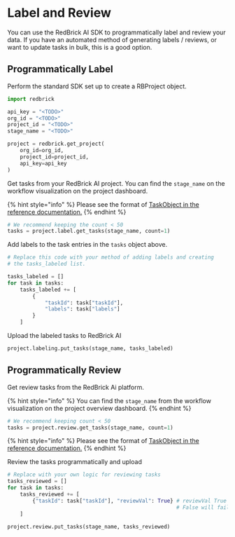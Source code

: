 # Label and Review

You can use the RedBrick AI SDK to programmatically label and review your data. If you have an automated method of generating labels / reviews, or want to update tasks in bulk, this is a good option.&#x20;

## Programmatically Label

Perform the standard SDK set up to create a RBProject object.

```python
import redbrick

api_key = "<TODO>"
org_id = "<TODO>"
project_id = "<TODO>"
stage_name = "<TODO>"

project = redbrick.get_project(
    org_id=org_id,
    project_id=project_id,
    api_key=api_key
)
```

Get tasks from your RedBrick AI project. You can find the `stage_name` on the workflow visualization on the project dashboard.

{% hint style="info" %}
Please see the format of [TaskObject in the reference documentation.](../reference/#task-objects)
{% endhint %}

```python
# We recommend keeping the count < 50
tasks = project.label.get_tasks(stage_name, count=1)
```

Add labels to the task entries in the `tasks` object above.&#x20;

```python
# Replace this code with your method of adding labels and creating
# the tasks_labeled list. 

tasks_labeled = []
for task in tasks:
    tasks_labeled += [
        {
            "taskId": task["taskId"], 
            "labels": task["labels"]
        }
    ]
```

Upload the labeled tasks to RedBrick AI

```python
project.labeling.put_tasks(stage_name, tasks_labeled)
```

## Programmatically Review&#x20;

Get review tasks from the RedBrick Ai platform.&#x20;

{% hint style="info" %}
You can find the `stage_name` from the workflow visualization on the project overview dashboard.
{% endhint %}

```python
# We recommend keeping count < 50
tasks = project.review.get_tasks(stage_name, count=1)
```

{% hint style="info" %}
Please see the format of [TaskObject in the reference documentation.](../reference/#task-objects)
{% endhint %}

Review the tasks programmatically and upload

```python
# Replace with your own logic for reviewing tasks
tasks_reviewed = []
for task in tasks:
    tasks_reviewed += [
        {"taskId": task["taskId"], "reviewVal": True} # reviewVal True accepts the task
                                                      # False will fail.
    ]

project.review.put_tasks(stage_name, tasks_reviewed)
```
